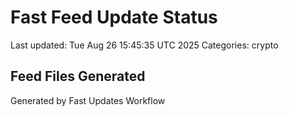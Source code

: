 # Fast Feed Update Status
Last updated: Tue Aug 26 15:45:35 UTC 2025
Categories: crypto

## Feed Files Generated

Generated by Fast Updates Workflow
